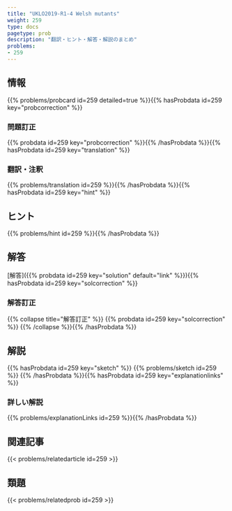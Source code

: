 ```yaml
---
title: "UKLO2019-R1-4 Welsh mutants"
weight: 259
type: docs
pagetype: prob
description: "翻訳・ヒント・解答・解説のまとめ"
problems: 
- 259
---
```


## 情報

{{% problems/probcard id=259 detailed=true %}}{{% hasProbdata id=259 key="probcorrection" %}}

### 問題訂正

{{% probdata id=259 key="probcorrection" %}}{{% /hasProbdata %}}{{% hasProbdata id=259 key="translation" %}}

### 翻訳・注釈

{{% problems/translation id=259 %}}{{% /hasProbdata %}}{{% hasProbdata id=259 key="hint" %}}

## ヒント

{{% problems/hint id=259 %}}{{% /hasProbdata %}}

## 解答

[解答]({{% probdata id=259 key="solution" default="link" %}}){{% hasProbdata id=259 key="solcorrection" %}}

### 解答訂正

{{% collapse title="解答訂正" %}}
{{% probdata id=259 key="solcorrection" %}}
{{% /collapse %}}{{% /hasProbdata %}}

## 解説

{{% hasProbdata id=259 key="sketch" %}}
{{% problems/sketch id=259 %}}
{{% /hasProbdata %}}{{% hasProbdata id=259 key="explanationlinks" %}}

### 詳しい解説

{{% problems/explanationLinks id=259 %}}{{% /hasProbdata %}}

## 関連記事

{{< problems/relatedarticle id=259 >}}

## 類題

{{< problems/relatedprob id=259 >}}
